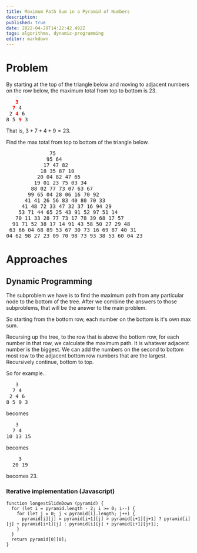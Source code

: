 ```yaml
---
title: Maximum Path Sum in a Pyramid of Numbers
description: 
published: true
date: 2022-04-29T14:22:42.492Z
tags: algorithms, dynamic-programming
editor: markdown
---
```


# Problem
By starting at the top of the triangle below and moving to adjacent numbers on the row below, the maximum total from top to bottom is $23$.

<pre>
   <span style="color: red; font-weight: bold;">3</span>
  <span style="color: red; font-weight: bold;">7</span> 4
 2 <span style="color: red; font-weight: bold;">4</span> 6
8 5 <span style="color: red; font-weight: bold;">9</span> 3
</pre>

That is, $3 + 7 + 4 + 9 = 23$.

Find the max total from top to bottom of the triangle below.

<pre>
              75
             95 64
            17 47 82
           18 35 87 10
          20 04 82 47 65
         19 01 23 75 03 34
        88 02 77 73 07 63 67
       99 65 04 28 06 16 70 92
      41 41 26 56 83 40 80 70 33
     41 48 72 33 47 32 37 16 94 29
    53 71 44 65 25 43 91 52 97 51 14
   70 11 33 28 77 73 17 78 39 68 17 57
  91 71 52 38 17 14 91 43 58 50 27 29 48
 63 66 04 68 89 53 67 30 73 16 69 87 40 31
04 62 98 27 23 09 70 98 73 93 38 53 60 04 23
</pre>

# Approaches
## Dynamic Programming
The subproblem we have is to find the maximum path from any particular node to the bottom of the tree. After we combine the answers to those subproblems, that will be the answer to the main problem.

So starting from the bottom row, each number on the bottom is it's own max sum. 

Recursing up the tree, to the row that is above the bottom row, for each number in that row, we calculate the maximum path. It is whatever adjacent number is the biggest. We can add the numbers on the second to bottom most row to the adjacent bottom row numbers that are the largest. Recursively continue, bottom to top.

So for example..
<pre>
   3
  7 4           
 2 4 6
8 5 9 3
</pre>
becomes
<pre>
   3
  7 4           
10 13 15
</pre>
becomes
<pre>
    3
  20 19           
</pre>
becomes 23.

### Iterative implementation (Javascript)
```
function longestSlideDown (pyramid) {
  for (let i = pyramid.length - 2; i >= 0; i--) {
    for (let j = 0; j < pyramid[i].length; j++) {
      pyramid[i][j] = pyramid[i+1][j] > pyramid[i+1][j+1] ? pyramid[i][j] + pyramid[i+1][j] : pyramid[i][j] + pyramid[i+1][j+1];
    }
  }
  return pyramid[0][0];
}
```

